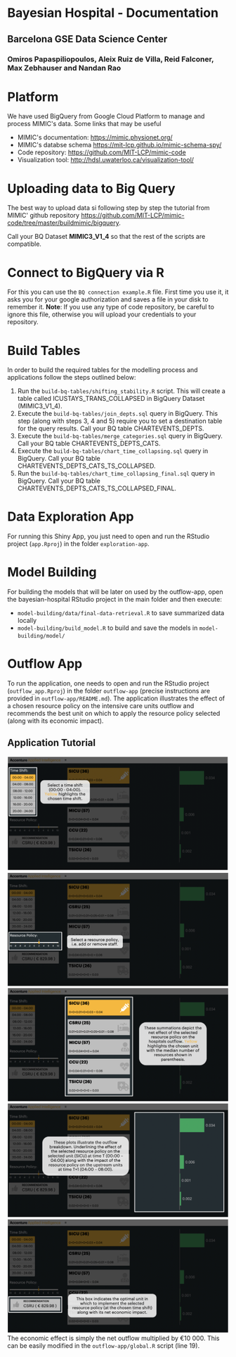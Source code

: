 # Bayesian Hospital - Documentation
## Barcelona GSE Data Science Center
### Omiros Papaspiliopoulos, Aleix Ruiz de Villa, Reid Falconer, Max Zebhauser and Nandan Rao

# Platform

We have used BigQuery from Google Cloud Platform to manage and process MIMIC's data. Some links that may be useful

- MIMIC's documentation: https://mimic.physionet.org/
- MIMIC's databse schema https://mit-lcp.github.io/mimic-schema-spy/
- Code repository: https://github.com/MIT-LCP/mimic-code
- Visualization tool: http://hdsl.uwaterloo.ca/visualization-tool/

# Uploading data to Big Query

The best way to upload data si following step by step the tutorial from MIMIC' github repository 
https://github.com/MIT-LCP/mimic-code/tree/master/buildmimic/bigquery.  

Call your BQ Dataset **MIMIC3\_V1\_4** so that the rest of the scripts are compatible.

# Connect to BigQuery via R

For this you can use the `BQ connection example.R` file. First time you use it, it asks you for your google authorization and saves a file in your disk to remember it. **Note**: If you use any type of code repository, be careful to ignore this file, otherwise you will upload your credentials to your repository. 


# Build Tables

In order to build the required tables for the modelling process and applications follow the steps outlined below: 

1. Run the `build-bq-tables/shifting_stability.R` script. This will create a table called ICUSTAYS_TRANS_COLLAPSED in BigQuery Dataset (MIMIC3_V1_4).
2. Execute the `build-bq-tables/join_depts.sql` query in BigQuery. This step (along with steps 3, 4 and 5) require you to set a destination table for the query results. Call your BQ table CHARTEVENTS_DEPTS.
3. Execute the `build-bq-tables/merge_categories.sql` query in BigQuery. Call your BQ table CHARTEVENTS_DEPTS_CATS.
4. Execute the `build-bq-tables/chart_time_collapsing.sql` query in BigQuery. Call your BQ table CHARTEVENTS_DEPTS_CATS_TS_COLLAPSED.
5. Run the `build-bq-tables/chart_time_collapsing_final.sql` query in BigQuery. Call your BQ table CHARTEVENTS_DEPTS_CATS_TS_COLLAPSED\_FINAL.


# Data Exploration App

For running this Shiny App, you just need to open and run the RStudio project (`app.Rproj`) in the folder `exploration-app`.

# Model Building

For building the models that will be later on used by the outflow-app, open the bayesian-hospital RStudio project in the main folder and then execute:

- `model-building/data/final-data-retrieval.R` to save summarized data locally 
- `model-building/build_model.R` to build and save the models in `model-building/model/`


# Outflow App

To run the application, one needs to open and run the RStudio project (`outflow_app.Rproj`) in the folder `outflow-app` (precise instructions are provided in `outflow-app/README.md`). The application illustrates the effect of a chosen resource policy on the intensive care units outflow and recommends the best unit on which to apply the resource policy selected (along with its economic impact).

## Application Tutorial

![rshiny-detail_1](outflow-app/screenshots/detail_1.png)
![rshiny-detail_2](outflow-app/screenshots/detail_2.png)
![rshiny-detail_3](outflow-app/screenshots/detail_3.png)
![rshiny-detail_4](outflow-app/screenshots/detail_4.png)
![rshiny-detail_5](outflow-app/screenshots/detail_5.png)
The economic effect is simply the net outflow multiplied by €10 000. This can be easily modified in the `outflow-app/global.R` script (line 19).

